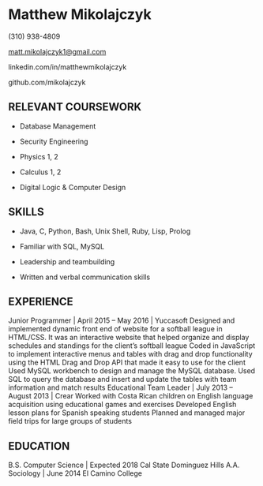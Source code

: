 # Matthew Mikolajczyk

(310) 938-4809

matt.mikolajczyk1@gmail.com

linkedin.com/in/matthewmikolajczyk

github.com/mikolajczyk

## RELEVANT COURSEWORK

- Database Management

- Security Engineering

- Physics 1, 2

- Calculus 1, 2

- Digital Logic & Computer Design

## SKILLS

- Java, C, Python, Bash, Unix Shell, Ruby, Lisp, Prolog

- Familiar with SQL, MySQL

- Leadership and teambuilding

- Written and verbal communication skills

## EXPERIENCE
Junior Programmer | April 2015 – May 2016 | Yuccasoft
Designed and implemented dynamic front end of website for a softball league in HTML/CSS. It was an interactive website that helped organize and display schedules and standings for the client’s softball league
Coded in JavaScript to implement interactive menus and tables with drag and drop functionality using the HTML Drag and Drop API that made it easy to use for the client
Used MySQL workbench to design and manage the MySQL database. Used SQL to query the database and insert and update the tables with team information and match results
Educational Team Leader | July 2013 – August 2013 | Crear
Worked with Costa Rican children on English language acquisition using educational games and exercises
Developed English lesson plans for Spanish speaking students
Planned and managed major field trips for large groups of students
 
## EDUCATION
B.S. Computer Science | Expected 2018
Cal State Dominguez Hills
A.A. Sociology | June 2014
El Camino College
